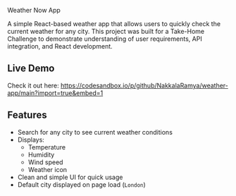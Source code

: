 
Weather Now App 

A simple React-based weather app that allows users to quickly check the current weather for any city. This project was built for a Take-Home Challenge to demonstrate understanding of user requirements, API integration, and React development.

## Live Demo
Check it out here: https://codesandbox.io/p/github/NakkalaRamya/weather-app/main?import=true&embed=1

## Features
- Search for any city to see current weather conditions
- Displays:
  - Temperature
  - Humidity
  - Wind speed
  - Weather icon
- Clean and simple UI for quick usage
- Default city displayed on page load (`London`)
